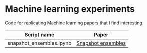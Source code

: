 # Machine learning experiments
Code for replicating Machine learning papers that I find interesting

| Script name  | Paper |
| ------------- | ------------- |
| snapshot_ensembles.ipynb  | [Snapshot ensembles](https://arxiv.org/abs/1704.00109 "Snapshot Ensembles: Train 1, get M for free") |

